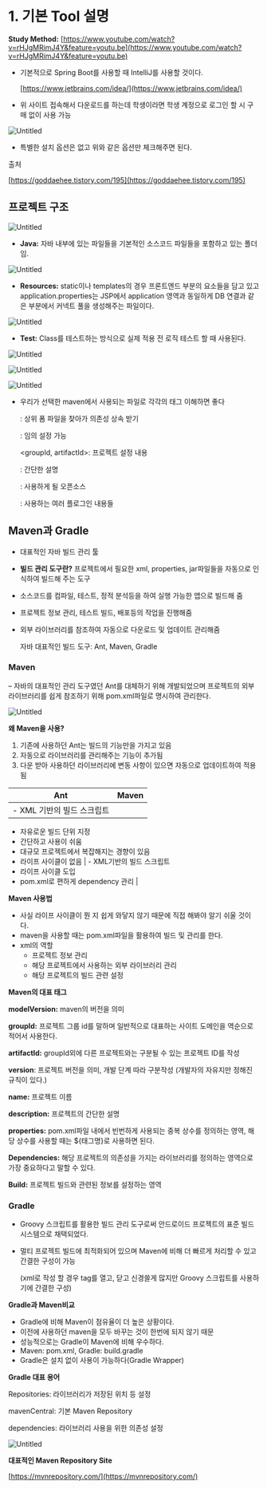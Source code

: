 # 1. 기본 Tool 설명

**Study Method:** [https://www.youtube.com/watch?v=rHJgMRimJ4Y&feature=youtu.be](https://www.youtube.com/watch?v=rHJgMRimJ4Y&feature=youtu.be)

- 기본적으로 Spring Boot를 사용할 때 IntelliJ를 사용할 것이다.
    
    [https://www.jetbrains.com/idea/](https://www.jetbrains.com/idea/)
    
- 위 사이트 접속해서 다운로드를 하는데 학생이라면 학생 계정으로 로그인 할 시 구매 없이 사용 가능

![Untitled](1%20%E1%84%80%E1%85%B5%E1%84%87%E1%85%A9%E1%86%AB%20Tool%20%E1%84%89%E1%85%A5%E1%86%AF%E1%84%86%E1%85%A7%E1%86%BC%20d257ff3fb1434e84ae25d01b76f538ee/Untitled.png)

- 특별한 설치 옵션은 없고 위와 같은 옵션만 체크해주면 된다.

출처

[https://goddaehee.tistory.com/195](https://goddaehee.tistory.com/195)

## **프로젝트 구조**

![Untitled](1%20%E1%84%80%E1%85%B5%E1%84%87%E1%85%A9%E1%86%AB%20Tool%20%E1%84%89%E1%85%A5%E1%86%AF%E1%84%86%E1%85%A7%E1%86%BC%20d257ff3fb1434e84ae25d01b76f538ee/Untitled%201.png)

- **Java:** 자바 내부에 있는 파일들을 기본적인 소스코드 파일들을 포함하고 있는 폴더임.

![Untitled](1%20%E1%84%80%E1%85%B5%E1%84%87%E1%85%A9%E1%86%AB%20Tool%20%E1%84%89%E1%85%A5%E1%86%AF%E1%84%86%E1%85%A7%E1%86%BC%20d257ff3fb1434e84ae25d01b76f538ee/Untitled%202.png)

- **Resources:** static이나 templates의 경우 프론트엔드 부분의 요소들을 담고 있고application.properties는 JSP에서 application 영역과 동일하게 DB 연결과 같은 부분에서 커넥트 풀을 생성해주는 파일이다.

![Untitled](1%20%E1%84%80%E1%85%B5%E1%84%87%E1%85%A9%E1%86%AB%20Tool%20%E1%84%89%E1%85%A5%E1%86%AF%E1%84%86%E1%85%A7%E1%86%BC%20d257ff3fb1434e84ae25d01b76f538ee/Untitled%203.png)

- **Test:** Class를 테스트하는 방식으로 실제 적용 전 로직 테스트 할 때 사용된다.

![Untitled](1%20%E1%84%80%E1%85%B5%E1%84%87%E1%85%A9%E1%86%AB%20Tool%20%E1%84%89%E1%85%A5%E1%86%AF%E1%84%86%E1%85%A7%E1%86%BC%20d257ff3fb1434e84ae25d01b76f538ee/Untitled%204.png)

![Untitled](1%20%E1%84%80%E1%85%B5%E1%84%87%E1%85%A9%E1%86%AB%20Tool%20%E1%84%89%E1%85%A5%E1%86%AF%E1%84%86%E1%85%A7%E1%86%BC%20d257ff3fb1434e84ae25d01b76f538ee/Untitled%205.png)

![Untitled](1%20%E1%84%80%E1%85%B5%E1%84%87%E1%85%A9%E1%86%AB%20Tool%20%E1%84%89%E1%85%A5%E1%86%AF%E1%84%86%E1%85%A7%E1%86%BC%20d257ff3fb1434e84ae25d01b76f538ee/Untitled%206.png)

- 우리가 선택한 maven에서 사용되는 파일로 각각의 태그 이해하면 좋다
    
    <parent>: 상위 폼 파일을 찾아가 의존성 상속 받기
    
    <version>: 임의 설정 가능
    
    <groupId, artifactId>: 프로젝트 설정 내용
    
    <description>: 간단한 설명
    
    <dependencies>: 사용하게 될 오픈소스
    
    <build>: 사용하는 여러 플로그인 내용들
    

## **Maven과 Gradle**

- 대표적인 자바 빌드 관리 툴

- **빌드 관리 도구란?** 프로젝트에서 필요한 xml, properties, jar파일들을 자동으로 인식하여 빌드해 주는 도구
- 소스코드를 컴파일, 테스트, 정적 분석등을 하여 실행 가능한 앱으로 빌드해 줌
- 프로젝트 정보 관리, 테스트 빌드, 배포등의 작업을 진행해줌
- 외부 라이브러리를 참조하여 자동으로 다운로드 및 업데이트 관리해줌
    
    자바 대표적인 빌드 도구: Ant, Maven, Gradle
    

### **Maven**

– 자바의 대표적인 관리 도구였던 Ant를 대체하기 위해 개발되었으며 프로젝트의 외부 라이브러리를 쉽게 참조하기 위해 pom.xml파일로 명시하여 관리한다.

![Untitled](1%20%E1%84%80%E1%85%B5%E1%84%87%E1%85%A9%E1%86%AB%20Tool%20%E1%84%89%E1%85%A5%E1%86%AF%E1%84%86%E1%85%A7%E1%86%BC%20d257ff3fb1434e84ae25d01b76f538ee/Untitled%207.png)

**왜 Maven을 사용?**

1. 기존에 사용하던 Ant는 빌드의 기능만을 가지고 있음
2. 자동으로 라이브러리를 관리해주는 기능이 추가됨
3. 다운 받아 사용하던 라이브러리에 변동 사항이 있으면 자동으로 업데이트하여 적용됨

| Ant | Maven |
| --- | --- |
| - XML 기반의 빌드 스크립트
- 자유로운 빌드 단위 지정
- 간단하고 사용이 쉬움
- 대규모 프로젝트에서 복잡해지는 경향이 있음
- 라이프 사이클이 없음 | - XML기반의 빌드 스크립트
- 라이프 사이클 도입
- pom.xml로 편하게 dependency 관리 |

**Maven 사용법**

- 사실 라이프 사이클이 뭔 지 쉽게 와닿지 않기 때문에 직접 해봐야 알기 쉬울 것이다.
- maven을 사용할 때는 pom.xml파일을 활용하여 빌드 및 관리를 한다.
- xml의 역할
    - 프로젝트 정보 관리
    - 해당 프로젝트에서 사용하는 외부 라이브러리 관리
    - 해당 프로젝트의 빌드 관련 설정

**Maven의 대표 태그**

**modelVersion:** maven의 버전을 의미

**groupId:** 프로젝트 그룹 id를 말하며 일반적으로 대표하는 사이트 도메인을 역순으로 적어서 사용한다.

**artifactId:** groupId외에 다른 프로젝트와는 구분될 수 있는 프로젝트 ID를 작성

**version**: 프로젝트 버전을 의미, 개발 단계 따라 구분작성 (개발자의 자유지만 정해진 규칙이 있다.)

**name:** 프로젝트 이름

**description:** 프로젝트의 간단한 설명

**properties:** pom.xml파일 내에서 빈번하게 사용되는 중복 상수를 정의하는 영역, 해당 상수를 사용할 때는 ${태그명}로 사용하면 된다.

**Dependencies:** 해당 프로젝트의 의존성을 가지는 라이브러리를 정의하는 영역으로 가장 중요하다고 말할 수 있다.

**Build:** 프로젝트 빌드와 관련된 정보를 설정하는 영역

### **Gradle**

- Groovy 스크립트를 활용한 빌드 관리 도구로써 안드로이드 프로젝트의 표준 빌드 시스템으로 채택되었다.
- 멀티 프로젝트 빌드에 최적화되어 있으며 Maven에 비해 더 빠르게 처리할 수 있고 간결한 구성이 가능
    
    (xml로 작성 할 경우 tag를 열고, 닫고 신경쓸게 많지만 Groovy 스크립트를 사용하기에 간결한 구성)
    

**Gradle과 Maven비교**

- Gradle에 비해 Maven이 점유율이 더 높은 상황이다.
- 이전에 사용하던 maven을 모두 바꾸는 것이 한번에 되지 않기 때문
- 성능적으로는 Gradle이 Maven에 비해 우수하다.
- Maven: pom.xml, Gradle: build.gradle
- Gradle은 설치 없이 사용이 가능하다(Gradle Wrapper)

**Gradle 대표 용어**

Repositories: 라이브러리가 저장된 위치 등 설정

mavenCentral: 기본 Maven Repository

dependencies: 라이브러리 사용을 위한 의존성 설정

![Untitled](1%20%E1%84%80%E1%85%B5%E1%84%87%E1%85%A9%E1%86%AB%20Tool%20%E1%84%89%E1%85%A5%E1%86%AF%E1%84%86%E1%85%A7%E1%86%BC%20d257ff3fb1434e84ae25d01b76f538ee/Untitled%208.png)

**대표적인 Maven Repository Site**

[https://mvnrepository.com/](https://mvnrepository.com/)